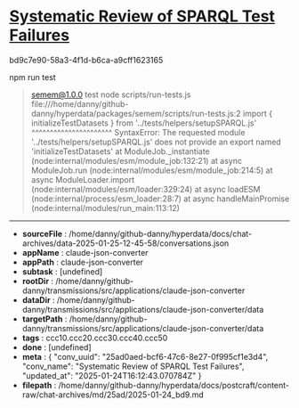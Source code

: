 # [Systematic Review of SPARQL Test Failures](https://claude.ai/chat/25ad0aed-bcf6-47c6-8e27-0f995cf1e3d4)

bd9c7e90-58a3-4f1d-b6ca-a9cff1623165

npm run test
> semem@1.0.0 test
> node scripts/run-tests.js
file:///home/danny/github-danny/hyperdata/packages/semem/scripts/run-tests.js:2
import { initializeTestDatasets } from '../tests/helpers/setupSPARQL.js'
         ^^^^^^^^^^^^^^^^^^^^^^
SyntaxError: The requested module '../tests/helpers/setupSPARQL.js' does not provide an export named 'initializeTestDatasets'
    at ModuleJob._instantiate (node:internal/modules/esm/module_job:132:21)
    at async ModuleJob.run (node:internal/modules/esm/module_job:214:5)
    at async ModuleLoader.import (node:internal/modules/esm/loader:329:24)
    at async loadESM (node:internal/process/esm_loader:28:7)
    at async handleMainPromise (node:internal/modules/run_main:113:12)

---

* **sourceFile** : /home/danny/github-danny/hyperdata/docs/chat-archives/data-2025-01-25-12-45-58/conversations.json
* **appName** : claude-json-converter
* **appPath** : claude-json-converter
* **subtask** : [undefined]
* **rootDir** : /home/danny/github-danny/transmissions/src/applications/claude-json-converter
* **dataDir** : /home/danny/github-danny/transmissions/src/applications/claude-json-converter/data
* **targetPath** : /home/danny/github-danny/transmissions/src/applications/claude-json-converter/data
* **tags** : ccc10.ccc20.ccc30.ccc40.ccc50
* **done** : [undefined]
* **meta** : {
  "conv_uuid": "25ad0aed-bcf6-47c6-8e27-0f995cf1e3d4",
  "conv_name": "Systematic Review of SPARQL Test Failures",
  "updated_at": "2025-01-24T16:12:43.070784Z"
}
* **filepath** : /home/danny/github-danny/hyperdata/docs/postcraft/content-raw/chat-archives/md/25ad/2025-01-24_bd9.md